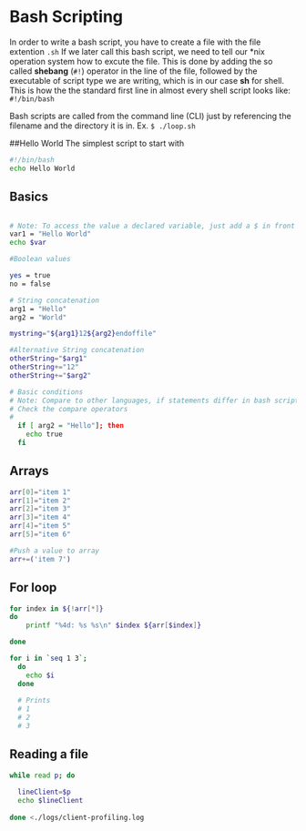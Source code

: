 # Bash Scripting

In order to write a bash script, you have to create a file with the file extention ```.sh``` If we later call this bash script, we need to tell our *nix operation system how to excute the file. This is done by adding the so called **shebang** (```#!```) operator in the line of the file, followed by the executable of script type we are writing, which is in our case **sh** for shell. This is how the the standard first line in almost every shell script looks like: ``` #!/bin/bash```


Bash scripts are called from the command line (CLI) just by referencing the filename and the directory it is in. Ex. ```$ ./loop.sh```

##Hello World
The simplest script to start with
```Bash
#!/bin/bash          
echo Hello World    
```




## Basics

```Bash

# Note: To access the value a declared variable, just add a $ in front of the variable name.
var1 = "Hello World"
echo $var

#Boolean values

yes = true
no = false

# String concatenation
arg1 = "Hello"
arg2 = "World"

mystring="${arg1}12${arg2}endoffile"

#Alternative String concatenation
otherString="$arg1"
otherString+="12"
otherString+="$arg2"

# Basic conditions
# Note: Compare to other languages, if statements differ in bash scripting.
# Check the compare operators
#
  if [ arg2 = "Hello"]; then
    echo true
  fi


```
## Arrays

```Bash
arr[0]="item 1"
arr[1]="item 2"
arr[2]="item 3"
arr[3]="item 4"
arr[4]="item 5"
arr[5]="item 6"

#Push a value to array
arr+=('item 7')

```

## For loop
```Bash
for index in ${!arr[*]}
do
    printf "%4d: %s %s\n" $index ${arr[$index]}

done

for i in `seq 1 3`;
  do
    echo $i
  done  
  
  # Prints
  # 1
  # 2
  # 3  

```




## Reading a file
```Bash
while read p; do
  
  lineClient=$p
  echo $lineClient
  
done <./logs/client-profiling.log
```

  
